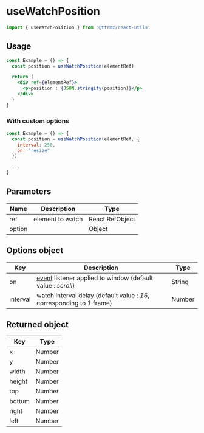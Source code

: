 # useWatchPosition

```jsx
import { useWatchPosition } from '@ttrmz/react-utils'
```

## Usage

```jsx
const Example = () => {
  const position = useWatchPosition(elementRef)

  return (
    <div ref={elementRef}>
      <p>position : {JSON.stringify(position)}</p>
    </div>
  )
}
```

### With custom options

```jsx
const Example = () => {
  const position = useWatchPosition(elementRef, {
    interval: 250,
    on: "resize"
  })

  ...
}
```

## Parameters

| Name   | Description      | Type            |
| ------ | ---------------- | --------------- |
| ref    | element to watch | React.RefObject |
| option |                  | Object          |

## Options object

| Key      | Description                                                                                                        | Type   |
| -------- | ------------------------------------------------------------------------------------------------------------------ | ------ |
| on       | [event](https://developer.mozilla.org/en-US/docs/Web/Events) listener applied to window (default value : _scroll_) | String |
| interval | watch interval delay (default value : _16_, corresponding to 1 frame)                                              | Number |

## Returned object

| Key    | Type   |
| ------ | ------ |
| x      | Number |
| y      | Number |
| width  | Number |
| height | Number |
| top    | Number |
| bottum | Number |
| right  | Number |
| left   | Number |
